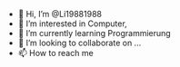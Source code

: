 - 👋 Hi, I’m @Li19881988
- 👀 I’m interested in Computer, 
- 🌱 I’m currently learning Programmierung
- 💞️ I’m looking to collaborate on ...
- 📫 How to reach me 

<!---
Li19881988/Li19881988 is a ✨ special ✨ repository because its `README.md` (this file) appears on your GitHub profile.
You can click the Preview link to take a look at your changes.
--->
